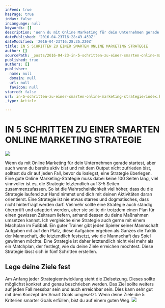 ```yaml
---
inFeed: true
hasPage: true
inNav: false
inLanguage: null
keywords: []
description: 'Wenn du mit Online Marketing für dein Unternehmen gerade startest, aber auch wenn du bereits aktiv bist und mit dem Output nicht zufrieden bist, solltest du dir auf jeden Fall, bevor du loslegst, eine Strategie überlegen. Eine gute Online Marketing-Strategie muss dabei keine 100 Seiten lang, viel sinnvoller ist es, die Strategie letztendlich auf 3-5 Seiten zusammenzufassen. So ist die Wahrscheinlichkeit viel höher, dass du die Strategie laufend zur Hand nimmst und dich mit deinen Aktivitäten daran orientierst. Eine Strategie ist nie etwas starres und dogmatisches, dass nicht hinterfragt werden darf. Vielmehr sollte eine Strategie auch ständig überprüft und adaptiert werden, aber sie sollte dir trotzdem einen Plan für einen gewissen Zeitraum liefern, anhand dessen du deine Maßnahmen umsetzen kannst. Ich vergleiche eine Strategie auch gerne mit einem Machplan im Fußball. Ein guter Trainer gibt jeden Spieler seiner Mannschaft Aufgaben mit auf den Platz, diese Aufgaben ergeben als Ganzes die Taktik der Mannschaft, die letztendlich festsetzt, wie die Mannschaft das Spiel gewinnen möchte. Eine Strategie ist daher letztendlich nicht viel mehr als ein Matchplan, der festlegt, wie du deine Ziele erreichen möchtest. Diese Strategie lässt sich in fünf Schritten erstellen. '
datePublished: '2016-04-23T16:28:43.459Z'
dateModified: '2016-04-23T16:28:35.220Z'
title: IN 5 SCHRITTEN ZU EINER SMARTEN ONLINE MARKETING STRATEGIE
author: []
sourcePath: _posts/2016-04-23-in-5-schritten-zu-einer-smarten-online-marketing-strategie.md
published: true
authors: []
publisher:
  name: null
  domain: null
  url: null
  favicon: null
starred: false
url: in-5-schritten-zu-einer-smarten-online-marketing-strategie/index.html
_type: Article

---
```

# IN 5 SCHRITTEN ZU EINER SMARTEN ONLINE MARKETING STRATEGIE
![](https://the-grid-user-content.s3-us-west-2.amazonaws.com/8524b53c-21b7-4dfe-bd1f-2c9f1112518f.jpg)

Wenn du mit Online Marketing für dein Unternehmen gerade startest, aber auch wenn du bereits aktiv bist und mit dem Output nicht zufrieden bist, solltest du dir auf jeden Fall, bevor du loslegst, eine Strategie überlegen. Eine gute Online Marketing-Strategie muss dabei keine 100 Seiten lang, viel sinnvoller ist es, die Strategie letztendlich auf 3-5 Seiten zusammenzufassen. So ist die Wahrscheinlichkeit viel höher, dass du die Strategie laufend zur Hand nimmst und dich mit deinen Aktivitäten daran orientierst. Eine Strategie ist nie etwas starres und dogmatisches, dass nicht hinterfragt werden darf. Vielmehr sollte eine Strategie auch ständig überprüft und adaptiert werden, aber sie sollte dir trotzdem einen Plan für einen gewissen Zeitraum liefern, anhand dessen du deine Maßnahmen umsetzen kannst. Ich vergleiche eine Strategie auch gerne mit einem Machplan im Fußball. Ein guter Trainer gibt jeden Spieler seiner Mannschaft Aufgaben mit auf den Platz, diese Aufgaben ergeben als Ganzes die Taktik der Mannschaft, die letztendlich festsetzt, wie die Mannschaft das Spiel gewinnen möchte. Eine Strategie ist daher letztendlich nicht viel mehr als ein Matchplan, der festlegt, wie du deine Ziele erreichen möchtest. Diese Strategie lässt sich in fünf Schritten erstellen. 

## Lege deine Ziele fest

Am Anfang jeder Strategieentwicklung steht die Zielsetzung. Dieses sollte möglichst konkret und genau beschrieben werden. Das Ziel sollte weiters auf jeden Fall messbar sein und auch erreichbar sein. Dies kann sehr gut mit dem Konzept der Smart Goals umgesetzt. Wenn deine Ziele die 5 Kriterien smarter Goals erfüllen, bist du auf einem guten Weg. ![](https://the-grid-user-content.s3-us-west-2.amazonaws.com/be4e6b61-ae04-4600-bd4f-0d3deae53ee5.png)